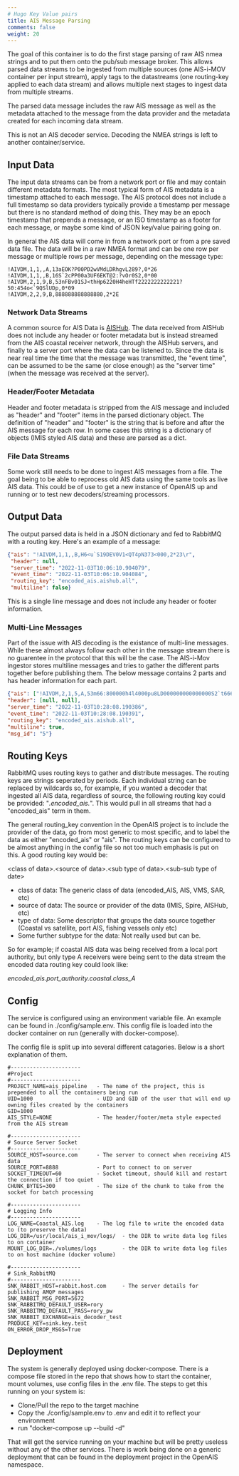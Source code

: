 ```yaml
---
# Hugo Key Value pairs 
title: AIS Message Parsing
comments: false
weight: 20
---
```


<!-- # AIS-i-MOV -->

The goal of this container is to do the first stage parsing of raw AIS nmea strings and to put them onto the pub/sub message broker. This allows parsed data streams to be ingested from multiple sources (one AIS-i-MOV container per input stream), apply tags to the datastreams (one routing-key applied to each data stream) and allows multiple next stages to ingest data from multiple streams. 

The parsed data message includes the raw AIS message as well as the metadata attached to the message from the data provider and the metadata created for each incoming data stream. 

This is not an AIS decoder service. Decoding the NMEA strings is left to another container/service. 

## Input Data

The input data streams can be from a network port or file and may contain different metadata formats. The most typical form of AIS metadata is a timestamp attached to each message. The AIS protocol does not include a full timestamp so data providers typically provide a timestamp per message but there is no standard method of doing this. They may be an epoch timestamp that prepends a message, or an ISO timestamp as a footer for each message, or maybe some kind of JSON key/value pairing going on. 

In general the AIS data will come in from a network port or from a pre saved data file. The data will be in a raw NMEA format and can be one row per message or multiple rows per message, depending on the message type:

```
!AIVDM,1,1,,A,13aEOK?P00PD2wVMdLDRhgvL289?,0*26
!AIVDM,1,1,,B,16S`2cPP00a3UF6EKT@2:?vOr0S2,0*00
!AIVDM,2,1,9,B,53nFBv01SJ<thHp6220H4heHTf2222222222221?50:454o<`9QSlUDp,0*09
!AIVDM,2,2,9,B,888888888888880,2*2E
```

### Network Data Streams
A common source for AIS Data is [AISHub](https://www.aishub.net/). 
The data received from AISHub does not include any header or footer metadata but is instead streamed from the AIS coastal receiver network, through the AISHub servers, and finally to a server port where the data can be listened to. Since the data is near real time the time that the message was transmitted, the "event time", can be assumed to be the same (or close enough) as the "server time" (when the message was received at the server). 

### Header/Footer Metadata
Header and footer metadata is stripped from the AIS message and included as "header" and "footer" items in the parsed dictionary object. The definition of "header" and "footer" is the string that is before and after the AIS message for each row. In some cases this string is a dictionary of objects (IMIS styled AIS data) and these are parsed as a dict. 

### File Data Streams
Some work still needs to be done to ingest AIS messages from a file. The goal being to be able to reprocess old AIS data using the same tools as live AIS data. This could be of use to get a new instance of OpenAIS up and running or to test new decoders/streaming processors. 

## Output Data

The output parsed data is held in a JSON dictionary and fed to RabbitMQ with a routing key. Here's an example of a message: 

```JSON
{"ais": "!AIVDM,1,1,,B,H6<u`S19DEV0V1<QT4pN373<000,2*23\r", 
 "header": null, 
 "server_time": "2022-11-03T10:06:10.904079", 
 "event_time": "2022-11-03T10:06:10.904084", 
 "routing_key": "encoded_ais.aishub.all", 
 "multiline": false}
```
This is a single line message and does not include any header or footer information. 


### Multi-Line Messages
Part of the issue with AIS decoding is the existance of multi-line messages. While these almost always follow each other in the message stream there is no guarentee in the protocol that this will be the case. The AIS-i-Mov ingestor stores multiline messages and tries to gather the different parts together before publishing them. The below message contains 2 parts and has header information for each part. 

```JSON
{"ais": ["!AIVDM,2,1,5,A,53m66:800000h4l4000pu8LD000000000000000S2`t666JW0;hQDQiC,0*2B\r", "!AIVDM,2,2,5,A,P00000000000008,2*49\r"], 
"header": [null, null], 
"server_time": "2022-11-03T10:28:08.190386", 
"event_time": "2022-11-03T10:28:08.190391", 
"routing_key": "encoded_ais.aishub.all", 
"multiline": true, 
"msg_id": "5"}
```

## Routing Keys
RabbitMQ uses routing keys to gather and distribute messages. The routing keys are strings seperated by periods. Each individual string can be replaced by wildcards so, for example, if you wanted a decoder that ingested all AIS data, regardless of source, the following routing key could be provided: "*.encoded_ais.*". This would pull in all streams that had a "encoded_ais" term in them.

The general routing_key convention in the OpenAIS project is to include the provider of the data, go from most generic to most specific, and to label the data as either "encoded_ais" or "ais". The routing keys can be configured to be almost anything in the config file so not too much emphasis is put on this. A good routing key would be:

\<class of data\>.\<source of data\>.\<sub type of data\>.\<sub-sub type of date\>
  - class of data: The generic class of data (encoded_AIS, AIS, VMS, SAR, etc)
  - source of data: The source or provider of the data (IMIS, Spire, AISHub, etc)
  - type of data: Some descriptor that groups the data source together (Coastal vs satellite, port AIS, fishing vessels only etc)
  - Some further subtype for the data: Not really used but can be.

So for example; if coastal AIS data was being received from a local port authority, but only type A receivers were being sent to the data stream the encoded data routing key could look like:

*encoded_ais.port_authority.coastal.class_A*

## Config

The service is configured using an environment variable file. An example can be found in ./config/sample.env. This config file is loaded into the docker container on run (generally with docker-compose).

The config file is split up into several different catagories. Below is a short explanation of them. 

```
#----------------------
#Project
#----------------------
PROJECT_NAME=ais_pipeline   - The name of the project, this is prepended to all the containers being run
UID=1000                    - UID and GID of the user that will end up owning files created by the containers
GID=1000
AIS_STYLE=NONE              - The header/footer/meta style expected from the AIS stream

#----------------------
# Source Server Socket
#----------------------
SOURCE_HOST=source.com      - The server to connect when receiving AIS data
SOURCE_PORT=8888            - Port to connect to on server
SOCKET_TIMEOUT=60           - Socket timeout, should kill and restart the connection if too quiet
CHUNK_BYTES=300             - The size of the chunk to take from the socket for batch processing

#----------------------
# Logging Info
#----------------------
LOG_NAME=Coastal_AIS.log    - The log file to write the encoded data to (to preserve the data)
LOG_DIR=/usr/local/ais_i_mov/logs/  - the DIR to write data log files to on container
MOUNT_LOG_DIR=./volumes/logs        - the DIR to write data log files to on host machine (docker volume)

#----------------------
# Sink_RabbitMQ 
#----------------------
SNK_RABBIT_HOST=rabbit.host.com     - The server details for publishing AMQP messages
SNK_RABBIT_MSG_PORT=5672
SNK_RABBITMQ_DEFAULT_USER=rory
SNK_RABBITMQ_DEFAULT_PASS=rory_pw
SNK_RABBIT_EXCHANGE=ais_decoder_test
PRODUCE_KEY=sink.key.test
ON_ERROR_DROP_MSGS=True
```

## Deployment
The system is generally deployed using docker-compose. There is a compose file stored in the repo that shows how to start the container, mount volumes, use config files in the .env file. The steps to get this running on your system is:
  - Clone/Pull the repo to the target machine
  - Copy the ./config/sample.env to .env and edit it to reflect your environment
  - run "docker-compose up --build -d" 

That will get the service running on your machine but will be pretty useless without any of the other services. There is work being done on a generic deployment that can be found in the deployment project in the OpenAIS namespace.

